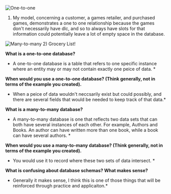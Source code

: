 ![One-to-one](/imgs/onetoone.png)
1) My model, concerning a customer, a games retailer, and purchased games, demonstrates a one to one relationship because the games don't necessarily have dlc, and so to always have slots for that information could potentially leave a lot of empty space in the database.

![Many-to-many](/imgs/manytomany.png)
2) Grocery List!

**What is a one-to-one database?**

* A one-to-one database is a table that refers to one specific instance where an entity may or may not contain exactly one peice of data. *

**When would you use a one-to-one database? (Think generally, not in terms of the example you created).**

* When a peice of data wouldn't neccsarily exist but could possibly, and there are several fields that would be needed to keep track of that data.*

**What is a many-to-many database?**

* A many-to-many database is one that reflects two data sets that can both have several instances of each other. For example, Authors and Books. An author can have written more than one book, while a book can have several authors. *

**When would you use a many-to-many database? (Think generally, not in terms of the example you created).**

* You would use it to record where these two sets of data intersect. *

**What is confusing about database schemas? What makes sense?**

* Generally it makes sense, I think this is one of those things that will be reinforced through practice and applicaiton.*